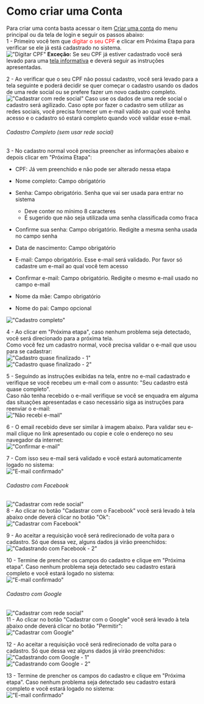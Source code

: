 # Como criar uma Conta  

Para criar uma conta basta acessar o item [Criar uma conta](https://acessocidadao.es.gov.br/Conta/Criar) do menu principal ou da tela de login e seguir os passos abaixo:  
1 - Primeiro você tem que <span style="color:red">digitar o seu CPF</span> e clicar em Próxima Etapa para verificar se ele já está cadastrado no sistema.  
!["Digitar CPF"](../_images/Criar1.png)
**Exceção:** Se seu CPF já estiver cadastrado você será levado para uma [tela informativa](https://acessocidadao.es.gov.br/Informacoes/CriarConta#) 
e deverá seguir as instruções apresentadas.  

2 - Ao verificar que o seu CPF não possui cadastro, você será levado para a tela seguinte e poderá decidir se quer começar o cadastro usando os dados de uma rede social ou 
se prefere fazer um novo cadastro completo.  
!["Cadastrar com rede social"](../_images/Criar2.png)
Caso use os dados de uma rede social o cadastro será agilizado. Caso opte por fazer o cadastro sem utilizar as redes sociais, você precisa fornecer um e-mail 
valido ao qual você tenha acesso e o cadastro só estará completo quando você validar esse e-mail.  

###### Cadastro Completo (sem usar rede social)  
3 - No cadastro normal você precisa preencher as informações abaixo e depois clicar em "Próxima Etapa":  

- CPF: Já vem preenchido e não pode ser alterado nessa etapa

- Nome completo: Campo obrigatório
- Senha: Campo obrigatório. Senha que vai ser usada para entrar no sistema
    - Deve conter no mínimo 8 caracteres
    - É sugerido que não seja utilizada uma senha classificada como fraca
- Confirme sua senha:  Campo obrigatório. Redigite a mesma senha usada no campo senha
- Data de nascimento: Campo obrigatório
- E-mail: Campo obrigatório. Esse e-mail será validado. Por favor só cadastre um e-mail ao qual você tem acesso
- Confirmar e-mail: Campo obrigatório. Redigite o mesmo e-mail usado no campo e-mail
- Nome da mãe: Campo obrigatório
- Nome do pai: Campo opcional  

!["Cadastro completo"](../_images/Criar5.png)  

4 - Ao clicar em "Próxima etapa", caso nenhum problema seja detectado, você será direcionado para a próxima tela.  
Como você fez um cadastro normal, você precisa validar o e-mail que usou para se cadastrar:  
!["Cadastro quase finalizado - 1"](../_images/Criar9.png)  
!["Cadastro quase finalizado - 2"](../_images/Criar10.png)  

5 - Seguindo as instruções exibidas na tela, entre no e-mail cadastrado e verifique se você recebeu um e-mail com o assunto: "Seu cadastro está quase completo".  
Caso não tenha recebido o e-mail verifique se você se enquadra em alguma das situações apresentadas e caso necessário siga as instruções para reenviar o e-mail:  
!["Não recebi e-mail"](../_images/Criar11.png)  

6 - O email recebido deve ser similar à imagem abaixo. Para validar seu e-mail clique no link apresentado ou copie e cole o endereço no seu navegador da internet:  
!["Confirmar e-mail"](../_images/Criar12.png)  

7 - Com isso seu e-mail será validado e você estará automaticamente logado no sistema:  
!["E-mail confirmado"](../_images/Criar13.png)  

###### Cadastro com Facebook  
!["Cadastrar com rede social"](../_images/Criar2.png)  
8 - Ao clicar no botão "Cadastrar com o Facebook" você será levado à tela abaixo onde deverá clicar no botão "Ok":  
!["Cadastrar com Facebook"](../_images/Criar3.png)  

9 - Ao aceitar a requisição você será redirecionado de volta para o cadastro. Só que dessa vez, alguns dados já virão preenchidos:  
!["Cadastrando com Facebook - 2"](../_images/Criar8.png)  

10 - Termine de prencher os campos do cadastro e clique em "Próxima etapa". Caso nenhum problema seja detectado seu cadastro estará completo e você estará logado no sistema:  
!["E-mail confirmado"](https://acessocidadao.es.gov.br/Content/Images/ajuda/Criar16.png)  

###### Cadastro com Google  
!["Cadastrar com rede social"](../_images/Criar2.png)  
11 - Ao clicar no botão "Cadastrar com o Google" você será levado à tela abaixo onde deverá clicar no botão "Permitir":  
!["Cadastrar com Google"](../_images/Criar4.png)  

12 - Ao aceitar a requisição você será redirecionado de volta para o cadastro. Só que dessa vez alguns dados já virão preenchidos:  
!["Cadastrando com Google - 1"](../_images/Criar7.png)  
!["Cadastrando com Google - 2"](../_images/Criar8.png)  

13 - Termine de prencher os campos do cadastro e clique em "Próxima etapa". Caso nenhum problema seja detectado seu cadastro estará completo e você estará logado no sistema:  
!["E-mail confirmado"](../_images/Criar16.png)